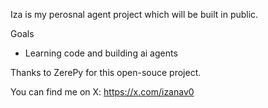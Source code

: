 Iza is my perosnal agent project which will be built in public.

Goals
- Learning code and building ai agents

Thanks to ZerePy for this open-souce project.

You can find me on X: https://x.com/izanav0
